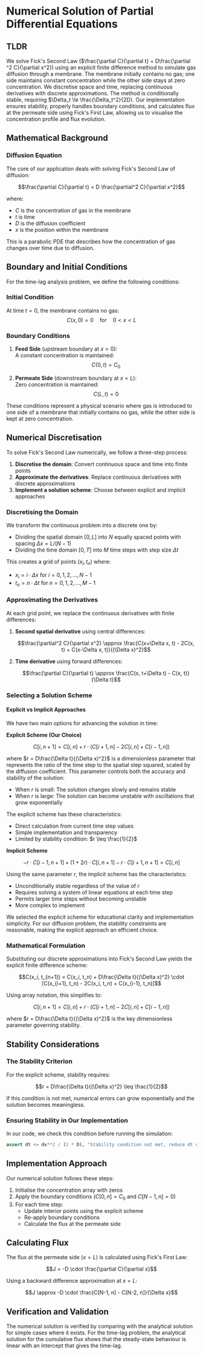 # Numerical Solution of Partial Differential Equations

## TLDR
We solve Fick's Second Law ($\frac{\partial C}{\partial t} = D\frac{\partial ^2 C}{\partial x^2}) using an explicit finite difference method to simulate gas diffusion through a membrane. The membrane initially contains no gas; one side maintains constant concentration while the other side stays at zero concentration. We discretise space and time, replacing continuous derivatives with discrete approximations. The method is conditionally stable, requiring $\Delta_t \le \frac{\Delta_t^2}{2D}. Our implementation ensures stability, properly handles boundary conditions, and calculates flux at the permeate side using Fick's First Law, allowing us to visualise the concentration profile and flux evolution.


## Mathematical Background

### Diffusion Equation

The core of our application deals with solving Fick's Second Law of diffusion:

$$\frac{\partial C}{\partial t} = D \frac{\partial^2 C}{\partial x^2}$$

where:
- $C$ is the concentration of gas in the membrane
- $t$ is time
- $D$ is the diffusion coefficient
- $x$ is the position within the membrane

This is a parabolic PDE that describes how the concentration of gas changes over time due to diffusion.

## Boundary and Initial Conditions

For the time-lag analysis problem, we define the following conditions:

### Initial Condition
At time $t = 0$, the membrane contains no gas:
$$C(x, 0) = 0 \quad \text{for} \quad 0 < x < L$$

### Boundary Conditions
1. **Feed Side** (upstream boundary at $x = 0$):  
   A constant concentration is maintained:
   $$C(0, t) = C_0$$

2. **Permeate Side** (downstream boundary at $x = L$):  
   Zero concentration is maintained:
   $$C(L, t) = 0$$

These conditions represent a physical scenario where gas is introduced to one side of a membrane that initially contains no gas, while the other side is kept at zero concentration.

## Numerical Discretisation

To solve Fick's Second Law numerically, we follow a three-step process:

1. **Discretise the domain**: Convert continuous space and time into finite points
2. **Approximate the derivatives**: Replace continuous derivatives with discrete approximations
3. **Implement a solution scheme**: Choose between explicit and implicit approaches

### Discretising the Domain

We transform the continuous problem into a discrete one by:

- Dividing the spatial domain $[0, L]$ into $N$ equally spaced points with spacing $\Delta x = L/(N-1)$
- Dividing the time domain $[0, T]$ into $M$ time steps with step size $\Delta t$

This creates a grid of points $(x_i, t_n)$ where:
- $x_i = i \cdot \Delta x$ for $i = 0, 1, 2, ..., N-1$
- $t_n = n \cdot \Delta t$ for $n = 0, 1, 2, ..., M-1$

### Approximating the Derivatives

At each grid point, we replace the continuous derivatives with finite differences:

1. **Second spatial derivative** using central differences:

   $$\frac{\partial^2 C}{\partial x^2} \approx \frac{C(x+\Delta x, t) - 2C(x, t) + C(x-\Delta x, t)}{(\Delta x)^2}$$

2. **Time derivative** using forward differences:

   $$\frac{\partial C}{\partial t} \approx \frac{C(x, t+\Delta t) - C(x, t)}{\Delta t}$$

### Selecting a Solution Scheme

#### Explicit vs Implicit Approaches

We have two main options for advancing the solution in time:

**Explicit Scheme (Our Choice)**

$$C[i, n+1] = C[i, n] + r \cdot (C[i+1, n] - 2C[i, n] + C[i-1, n])$$

where $r = D\frac{\Delta t}{(\Delta x)^2}$ is a dimensionless parameter that represents the ratio of the time step to the spatial step squared, scaled by the diffusion coefficient. This parameter controls both the accuracy and stability of the solution:

- When $r$ is small: The solution changes slowly and remains stable
- When $r$ is large: The solution can become unstable with oscillations that grow exponentially

The explicit scheme has these characteristics:
- Direct calculation from current time step values
- Simple implementation and transparency
- Limited by stability condition: $r \leq \frac{1}{2}$

**Implicit Scheme**

$$-r \cdot C[i-1, n+1] + (1 + 2r) \cdot C[i, n+1] - r \cdot C[i+1, n+1] = C[i, n]$$

Using the same parameter $r$, the implicit scheme has the characteristics:
- Unconditionally stable regardless of the value of $r$
- Requires solving a system of linear equations at each time step
- Permits larger time steps without becoming unstable
- More complex to implement

We selected the explicit scheme for educational clarity and implementation simplicity. For our diffusion problem, the stability constraints are reasonable, making the explicit approach an efficient choice.

### Mathematical Formulation

Substituting our discrete approximations into Fick's Second Law yields the explicit finite difference scheme:

$$C(x_i, t_{n+1}) = C(x_i, t_n) + D\frac{\Delta t}{(\Delta x)^2} \cdot [C(x_{i+1}, t_n) - 2C(x_i, t_n) + C(x_{i-1}, t_n)]$$

Using array notation, this simplifies to:

$$C[i, n+1] = C[i, n] + r \cdot (C[i+1, n] - 2C[i, n] + C[i-1, n])$$

where $r = D\frac{\Delta t}{(\Delta x)^2}$ is the key dimensionless parameter governing stability.

## Stability Considerations

### The Stability Criterion

For the explicit scheme, stability requires:

$$r = D\frac{\Delta t}{(\Delta x)^2} \leq \frac{1}{2}$$

If this condition is not met, numerical errors can grow exponentially and the solution becomes meaningless.

### Ensuring Stability in Our Implementation

In our code, we check this condition before running the simulation:

```python
assert dt <= dx**2 / (2 * D), "Stability condition not met, reduce dt or increase dx"
```

## Implementation Approach

Our numerical solution follows these steps:

1. Initialise the concentration array with zeros
2. Apply the boundary conditions ($C[0, n] = C_0$ and $C[N-1, n] = 0$)
3. For each time step:
   - Update interior points using the explicit scheme
   - Re-apply boundary conditions
   - Calculate the flux at the permeate side

## Calculating Flux

The flux at the permeate side ($x = L$) is calculated using Fick's First Law:

$$J = -D \cdot \frac{\partial C}{\partial x}$$

Using a backward difference approximation at $x = L$:

$$J \approx -D \cdot \frac{C[N-1, n] - C[N-2, n]}{\Delta x}$$

## Verification and Validation

The numerical solution is verified by comparing with the analytical solution for simple cases where it exists. For the time-lag problem, the analytical solution for the cumulative flux shows that the steady-state behaviour is linear with an intercept that gives the time-lag.